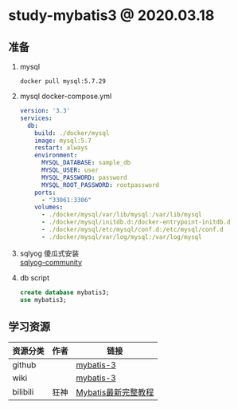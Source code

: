 # study-mybatis3 @ 2020.03.18

## 准备  
1. mysql
    ```shell script
    docker pull mysql:5.7.29
    ```  
2. mysql docker-compose.yml
    ```yaml
    version: '3.3'
    services:
      db:
        build: ./docker/mysql
        image: mysql:5.7
        restart: always
        environment:
          MYSQL_DATABASE: sample_db
          MYSQL_USER: user
          MYSQL_PASSWORD: password
          MYSQL_ROOT_PASSWORD: rootpassword
        ports:
          - "33061:3306"
        volumes:
          - ./docker/mysql/var/lib/mysql:/var/lib/mysql
          - ./docker/mysql/initdb.d:/docker-entrypoint-initdb.d
          - ./docker/mysql/etc/mysql/conf.d:/etc/mysql/conf.d
          - ./docker/mysql/var/log/mysql:/var/log/mysql
   ```
2. sqlyog   傻瓜式安装  
    [sqlyog-community](https://github.com/webyog/sqlyog-community/wiki/Downloads)

3. db script
    ```sql
    create database mybatis3;
    use mybatis3;
    
    ```

## 学习资源
| 资源分类 | 作者 | 链接 |
| ---- | ---- | ---- |
| github |      | [mybatis-3](https://github.com/mybatis/mybatis-3) |
| wiki |      | [mybatis-3](https://mybatis.org/mybatis-3/) |
| bilibili | 狂神 | [Mybatis最新完整教程](https://www.bilibili.com/video/av69742084?from=search&seid=17826521436689739148) |


  
 
